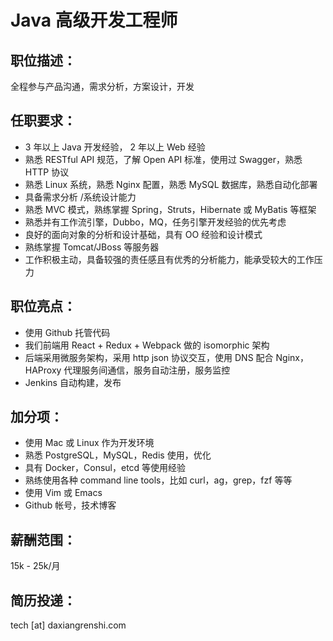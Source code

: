 # Java 高级开发工程师

## 职位描述：
全程参与产品沟通，需求分析，方案设计，开发

## 任职要求：
- 3 年以上 Java 开发经验， 2 年以上 Web 经验
- 熟悉 RESTful API 规范，了解 Open API 标准，使用过 Swagger，熟悉 HTTP 协议
- 熟悉 Linux 系统，熟悉 Nginx 配置，熟悉 MySQL 数据库，熟悉自动化部署
- 具备需求分析 /系统设计能力
- 熟悉 MVC 模式，熟练掌握 Spring，Struts，Hibernate 或 MyBatis 等框架
- 熟悉并有工作流引擎，Dubbo，MQ，任务引擎开发经验的优先考虑
- 良好的面向对象的分析和设计基础，具有 OO 经验和设计模式
- 熟练掌握 Tomcat/JBoss 等服务器
- 工作积极主动，具备较强的责任感且有优秀的分析能力，能承受较大的工作压力

## 职位亮点：
- 使用 Github 托管代码
- 我们前端用 React + Redux + Webpack 做的 isomorphic 架构
- 后端采用微服务架构，采用 http json 协议交互，使用 DNS 配合 Nginx，HAProxy 代理服务间通信，服务自动注册，服务监控
- Jenkins 自动构建，发布

## 加分项：
- 使用 Mac 或 Linux 作为开发环境
- 熟悉 PostgreSQL，MySQL，Redis 使用，优化
- 具有 Docker，Consul，etcd 等使用经验
- 熟练使用各种 command line tools，比如 curl，ag，grep，fzf 等等
- 使用 Vim 或 Emacs
- Github 帐号，技术博客

## 薪酬范围：
15k - 25k/月

## 简历投递：

tech [at] daxiangrenshi.com